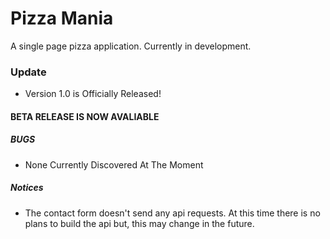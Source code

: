 # Pizza Mania
A single page pizza application. Currently in development. 

### Update
- Version 1.0 is Officially Released!

#### BETA RELEASE IS NOW AVALIABLE

##### BUGS
- None Currently Discovered At The Moment

##### Notices
- The contact form doesn't send any api requests. At this time there is no plans to build the api
but, this may change in the future.
